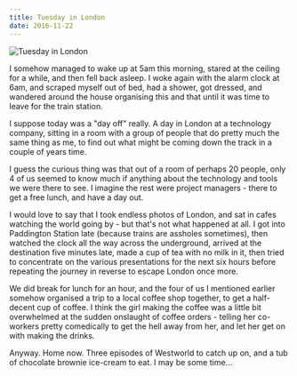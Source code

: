 ```yaml
---
title: Tuesday in London
date: 2016-11-22
---
```


![Tuesday in London](https://source.unsplash.com/y7GlIdTUOvo/1600x900)

I somehow managed to wake up at 5am this morning, stared at the ceiling for a while, and then fell back asleep. I woke again with the alarm clock at 6am, and scraped myself out of bed, had a shower, got dressed, and wandered around the house organising this and that until it was time to leave for the train station.

I suppose today was a "day off" really. A day in London at a technology company, sitting in a room with a group of people that do pretty much the same thing as me, to find out what might be coming down the track in a couple of years time.

I guess the curious thing was that out of a room of perhaps 20 people, only 4 of us seemed to know much if anything about the technology and tools we were there to see. I imagine the rest were project managers - there to get a free lunch, and have a day out.

I would love to say that I took endless photos of London, and sat in cafes watching the world going by - but that's not what happened at all. I got into Paddington Station late (because trains are assholes sometimes), then watched the clock all the way across the underground, arrived at the destination five minutes late, made a cup of tea with no milk in it, then tried to concentrate on the various presentations for the next six hours before repeating the journey in reverse to escape London once more.

We did break for lunch for an hour, and the four of us I mentioned earlier somehow organised a trip to a local coffee shop together, to get a half-decent cup of coffee. I think the girl making the coffee was a little bit overwhelmed at the sudden onslaught of coffee orders - telling her co-workers pretty comedically to get the hell away from her, and let her get on with making the drinks.

Anyway. Home now. Three episodes of Westworld to catch up on, and a tub of chocolate brownie ice-cream to eat. I may be some time...
